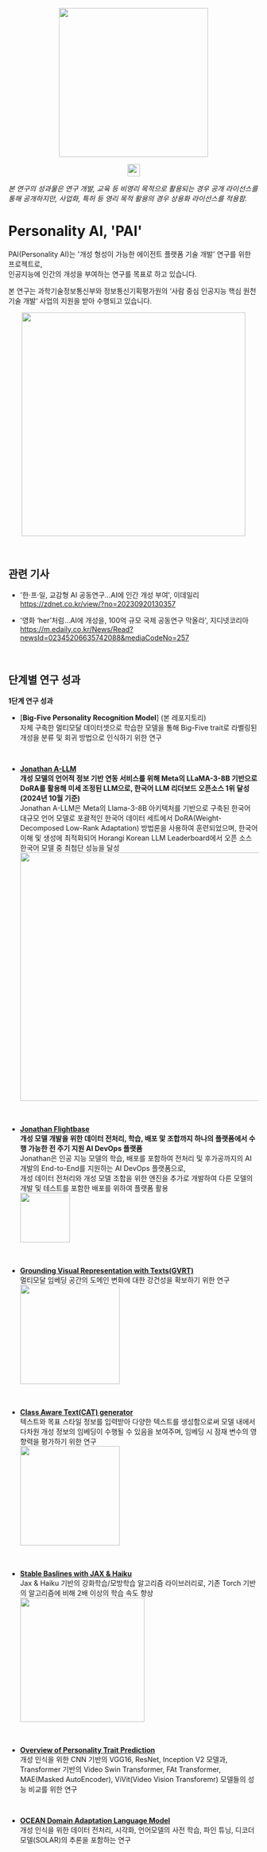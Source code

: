<p align="center">
  <img src="https://github.com/user-attachments/assets/9b5a9ad5-01d1-4227-94cb-93515b99b4b3" height="300">
</p>
<p align="center">
  <img src="https://github.com/user-attachments/assets/90f4cc03-f857-4bba-bfa2-a24404f39be3" height="25">
</p>  

*본 연구의 성과물은 연구 개발, 교육 등 비영리 목적으로 활용되는 경우 공개 라이선스를 통해 공개하지만, 사업화, 특허 등 영리 목적 활용의 경우 상용화 라이선스를 적용함.*    
   
   
# Personality AI, 'PAI'

PAI(Personality AI)는 '개성 형성이 가능한 에이전트 플랫폼 기술 개발' 연구를 위한 프로젝트로,   
인공지능에 인간의 개성을 부여하는 연구를 목표로 하고 있습니다.   

본 연구는 과학기술정보통신부와 정보통신기획평가원의 ‘사람 중심 인공지능 핵심 원천기술 개발’ 사업의 지원을 받아 수행되고 있습니다.  
<p align="center">
  <img src="https://github.com/user-attachments/assets/92108647-1b42-4fc1-8621-d77090d3ee88" height="450">
</p>

<br/>

## 관련 기사  
- '한·프·일, 교감형 AI 공동연구…AI에 인간 개성 부여', 이데일리  
  https://zdnet.co.kr/view/?no=20230920130357  
  
- '영화 ‘her’처럼…AI에 개성을, 100억 규모 국제 공동연구 막올라', 지디넷코리아  
  https://m.edaily.co.kr/News/Read?newsId=02345206635742088&mediaCodeNo=257

<br/>

## 단계별 연구 성과

**1단계 연구 성과**

- [**Big-Five Personality Recognition Model**] (본 레포지토리)  
  자체 구축한 멀티모달 데이터셋으로 학습한 모델을 통해 Big-Five trait로 라벨링된 개성을 분류 및 회귀 방법으로 인식하기 위한 연구

<br/>

- [**Jonathan A-LLM**](https://huggingface.co/AcrylaLLM/Llama-3-8B-Jonathan-aLLM-Instruct-v1.0)  
  **개성 모델의 언어적 정보 기반 연동 서비스를 위해 Meta의 LLaMA-3-8B 기반으로 DoRA를 활용해 미세 조정된 LLM으로, 한국어 LLM 리더보드 오픈소스 1위 달성 (2024년 10월 기준)**   
  Jonathan A-LLM은 Meta의 Llama-3-8B 아키텍처를 기반으로 구축된 한국어 대규모 언어 모델로 포괄적인 한국어 데이터 세트에서 DoRA(Weight-Decomposed Low-Rank Adaptation) 방법론을 사용하여 훈련되었으며, 한국어 이해 및 생성에 최적화되어 Horangi Korean LLM Leaderboard에서 오픈 소스 한국어 모델 중 최첨단 성능을 달성  
  <img src="https://github.com/user-attachments/assets/cf09ce28-f223-418f-9eb8-05c53cb2ac11" height="500">

<br/>
  
- [**Jonathan Flightbase**](https://github.com/AcrylAI/Jonathan-Flightbase)  
  **개성 모델 개발을 위한 데이터 전처리, 학습, 배포 맟 조합까지 하나의 플랫폼에서 수행 가능한 전 주기 지원 AI DevOps 플랫폼**   
  Jonathan은 인공 지능 모델의 학습, 배포를 포함하여 전처리 및 후가공까지의 AI 개발의 End-to-End를 지원하는 AI DevOps 플랫폼으로,  
  개성 데이터 전처리와 개성 모델 조합을 위한 엔진을 추가로 개발하여 다른 모델의 개발 및 테스트를 포함한 배포를 위하여 플랫폼 활용  
  <img src="https://github.com/user-attachments/assets/1b3cc7e0-b80b-4603-bf0a-6d77f7f60e36" height="100">

<br/>

- [**Grounding Visual Representation with Texts(GVRT)**](https://github.com/seonwoo-min/GVRT)  
  멀티모달 임베딩 공간의 도메인 변화에 대한 강건성을 확보하기 위한 연구    
  <img src="https://github.com/user-attachments/assets/d26f1fed-f829-4119-82ef-e26ba64c5c2b" height="200">
  
<br/>
  
- [**Class Aware Text(CAT) generator**](https://github.com/NaaeKwon/CAT)  
  텍스트와 목표 스타일 정보를 입력받아 다양한 텍스트를 생성함으로써 모델 내에서 다차원 개성 정보의 임베딩이 수행될 수 있음을 보여주며, 임베딩 시 잠재 변수의 영향력을 평가하기 위한 연구    
  <img src="https://github.com/user-attachments/assets/7552614a-cd48-4a83-975f-0f56306fa59d" height="200">  

<br/>
  
- [**Stable Baslines with JAX & Haiku**](https://github.com/kwk2696/sb3-jax-haiku)  
  Jax & Haiku 기반의 강화학습/모방학습 알고리즘 라이브러리로, 기존 Torch 기반의 알고리즘에 비해 2배 이상의 학습 속도 향상  
  <img src="https://github.com/user-attachments/assets/bab217d1-9fec-4812-8638-3fc296a4edea" height="250">


<br/>
     
- [**Overview of Personality Trait Prediction**](https://github.com/ISSR-CBNU/Personality-trait-prediction)    
  개성 인식을 위한 CNN 기반의 VGG16, ResNet, Inception V2 모델과, Transformer 기반의 Video Swin Transformer, FAt Transformer, MAE(Masked AutoEncoder), ViVit(Video Vision Transforemr) 모델들의 성능 비교를 위한 연구

<br/>
  
- [**OCEAN Domain Adaptation Language Model**](https://github.com/bytecell/PersonalityAI)    
  개성 인식을 위한 데이터 전처리, 시각화, 언어모델의 사전 학습, 파인 튜닝, 디코더 모델(SOLAR)의 추론을 포함하는 연구
